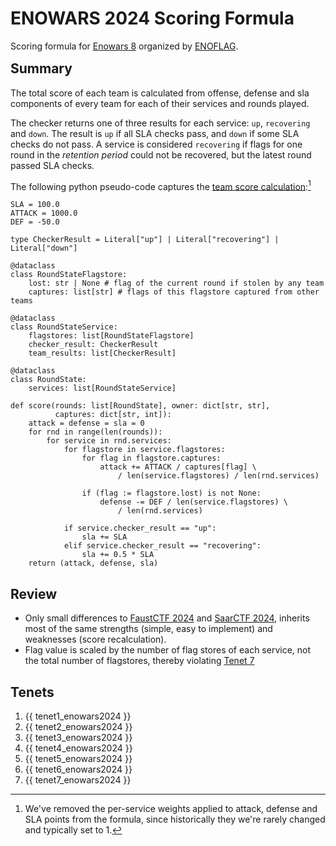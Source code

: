 # ENOWARS 2024 Scoring Formula

<!--
<div class=page-badges>
<a href="https://github.com/attacking-lab/scoring-playground" class=badge-formula></a>
</div>
-->

Scoring formula for [Enowars 8](https://8.enowars.com)
organized by [ENOFLAG](https://enoflag.de).
<div style="margin-bottom:-1em"></div>

## Summary

The total score of each team is calculated from offense, defense and sla components of every team for each of their services and rounds played.

The checker returns one of three results for each service:
`up`, `recovering` and `down`. The result is `up` if all SLA checks pass, and
`down` if some SLA checks do not pass. A service is considered
`recovering` if flags for one round in the *retention period* could not be
recovered, but the latest round passed SLA checks.

The following python pseudo-code captures the [team score calculation](https://github.com/enowars/EnoEngine/blob/66310c0/EnoDatabase/EnoDb.Scoring.cs):[^1]


``` python3
SLA = 100.0
ATTACK = 1000.0
DEF = -50.0

type CheckerResult = Literal["up"] | Literal["recovering"] | Literal["down"]

@dataclass
class RoundStateFlagstore:
	lost: str | None # flag of the current round if stolen by any team
    captures: list[str] # flags of this flagstore captured from other teams

@dataclass
class RoundStateService:
    flagstores: list[RoundStateFlagstore]
    checker_result: CheckerResult
    team_results: list[CheckerResult]

@dataclass
class RoundState:
    services: list[RoundStateService]

def score(rounds: list[RoundState], owner: dict[str, str],
          captures: dict[str, int]):
    attack = defense = sla = 0
    for rnd in range(len(rounds)):
        for service in rnd.services:
            for flagstore in service.flagstores:
                for flag in flagstore.captures:
                    attack += ATTACK / captures[flag] \
                        / len(service.flagstores) / len(rnd.services)

                if (flag := flagstore.lost) is not None:
                    defense -= DEF / len(service.flagstores) \
                        / len(rnd.services)

            if service.checker_result == "up":
                sla += SLA
            elif service.checker_result == "recovering":
                sla += 0.5 * SLA
    return (attack, defense, sla)
```

[^1]: We've removed the per-service weights applied to attack, defense and SLA points from the formula, since historically they we're rarely changed and typically set to 1.

## Review

- Only small differences to [FaustCTF 2024](../faust2024/) and [SaarCTF 2024](../saar2024/),
  inherits most of the same strengths (simple, easy to implement) and
  weaknesses (score recalculation).
- Flag value is scaled by the number of flag stores of each service, not
  the total number of flagstores, thereby violating
  [Tenet 7](../tenets/#flag_value_should_be_calculated_independent_of_its_flagstore)


## Tenets

1. {{ tenet1_enowars2024 }}
2. {{ tenet2_enowars2024 }}
3. {{ tenet3_enowars2024 }}
4. {{ tenet4_enowars2024 }}
5. {{ tenet5_enowars2024 }}
6. {{ tenet6_enowars2024 }}
7. {{ tenet7_enowars2024 }}
